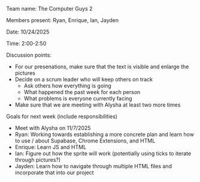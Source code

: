 Team name: The Computer Guys 2

Members present: Ryan, Enrique, Ian, Jayden

Date: 10/24/2025

Time: 2:00-2:50

Discussion points:

* For our presenations, make sure that the text is visible and enlarge the pictures
* Decide on a scrum leader who will keep others on track
  - Ask others how everything is going
  - What happened the past week for each person
  - What problems is everyone currently facing
* Make sure that we are meeting with Alysha at least two more times 

Goals for next week (include responsibilities)

* Meet with Alysha on 11/7/2025
* Ryan: Working towards establishing a more concrete plan and learn how to use / about Supabase, Chrome Extensions, and HTML
* Enrique: Learn JS and HTML
* Ian: Figure out how the sprite will work (potentially using ticks to iterate through pictures?)
* Jayden: Learn how to navigate through multiple HTML files and incorporate that into our project
